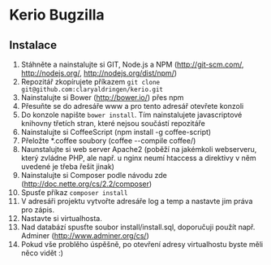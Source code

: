 Kerio Bugzilla
==============

Instalace
---------
1. Stáhněte a nainstalujte si GIT, Node.js a NPM (http://git-scm.com/, http://nodejs.org/, http://nodejs.org/dist/npm/)
2. Repozitář zkopírujete příkazem ```git clone git@github.com:claryaldringen/kerio.git```
3. Nainstalujte si Bower (http://bower.io/) přes npm
4. Přesuňte se do adresáře www a pro tento adresář otevřete konzoli
5. Do konzole napište ```bower install```. Tím nainstalujete javascriptové knihovny třetích stran, které nejsou součástí repozitáře
6. Nainstalujte si CoffeeScript (npm install -g coffee-script)
7. Přeložte *.coffee soubory (coffee --compile coffee/)
8. Naunstalujte si web server Apache2 (poběží na jakémkoli webserveru, který zvládne PHP, ale např. u nginx neumí htaccess a direktivy v něm uvedené je třeba řešit jinak)
9. Nainstalujte si Composer podle návodu zde (http://doc.nette.org/cs/2.2/composer)
10. Spusťe příkaz ```composer install```
11. V adresáři projektu vytvořte adresáře log a temp a nastavte jim práva pro zápis.
12. Nastavte si virtualhosta.
13. Nad databází spusťte soubor install/install.sql, doporučuji použít např. Adminer (http://www.adminer.org/cs/)
14. Pokud vše problěho úspěšně, po otevření adresy virtualhostu byste měli něco vidět :)
